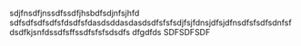 sdjfnsdfjnssdfssdfjhsbdfsdjnfsjhfd
sdfsdfsdfsdfsfdsdfsfdasdsddasdasdsdfsfsfsdjfsjfdnsjdfsjdfnsdfsfsdfsdnfsfdsdfkjsnfdssdfsffssdfsfsfsdsdfs
dfgdfds
SDFSDFSDF
